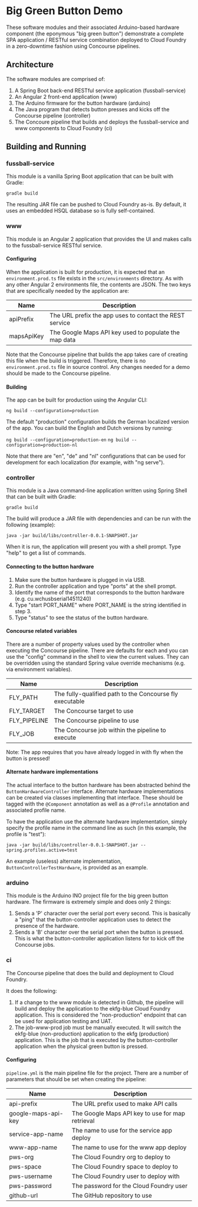 # Big Green Button Demo

These software modules and their associated Arduino-based hardware component (the eponymous "big green button") demonstrate a complete SPA application / RESTful service combination deployed to Cloud Foundry in a zero-downtime fashion using Concourse pipelines.

## Architecture

The software modules are comprised of:

1. A Spring Boot back-end RESTful service application (fussball-service)
2. An Angular 2 front-end application (www)
3. The Arduino firmware for the button hardware (arduino)
4. The Java program that detects button presses and kicks off the Concourse pipeline (controller)
5. The Concoure pipeline that builds and deploys the fussball-service and www components to Cloud Foundry (ci)

## Building and Running

### fussball-service

This module is a vanilla Spring Boot application that can be built with Gradle:

``gradle build``

The resulting JAR file can be pushed to Cloud Foundry as-is. By default, it uses an embedded HSQL database so is fully self-contained.

### www

This module is an Angular 2 application that provides the UI and makes calls to the fussball-service RESTful service.

#### Configuring

When the application is built for production, it is expected that an `environment.prod.ts` file exists in the `src/environments` directory. As with any other Angular 2 environments file, the contents are JSON. The two keys that are specifically needed by the application are:

| Name        | Description                                              |
| ----------- | -----------                                              |
| apiPrefix   | The URL prefix the app uses to contact the REST service  |
| mapsApiKey  | The Google Maps API key used to populate the map data    |

Note that the Concourse pipeline that builds the app takes care of creating this file when the build is triggered. Therefore, there is no `environment.prod.ts` file in source control. Any changes needed for a demo should be made to the Concourse pipeline.

#### Building

The app can be built for production using the Angular CLI:

``ng build --configuration=production``

The default "production" configuration builds the German localized version of the app. You can build the English and Dutch versions by running:

``ng build --configuration=production-en``
``ng build --configuration=production-nl``

Note that there are "en", "de" and "nl" configurations that can be used for development for each localization (for example, with "ng serve").

### controller

This module is a Java command-line application written using Spring Shell that can be built with Gradle:

``gradle build``

The build will produce a JAR file with dependencies and can be run with the following (example):

``java -jar build/libs/controller-0.0.1-SNAPSHOT.jar``

When it is run, the application will present you with a shell prompt. Type "help" to get a list of commands.

#### Connecting to the button hardware

1. Make sure the button hardware is plugged in via USB.
2. Run the controller application and type "ports" at the shell prompt.
3. Identify the name of the port that corresponds to the button hardware (e.g. cu.wchusbserial14511240)
4. Type "start PORT_NAME" where PORT_NAME is the string identified in step 3.
5. Type "status" to see the status of the button hardware.

#### Concourse related variables

There are a number of property values used by the controller when executing the Concourse pipeline. There are defaults for each and you can use the "config" command in the shell to view the current values. They can be overridden using the standard Spring value override mechanisms (e.g. via environment variables).

| Name        | Description                                              |
| ----------- | -----------                                              |
| FLY_PATH    | The fully-qualified path to the Concourse fly executable |
| FLY_TARGET  | The Concourse target to use                              |
| FLY_PIPELINE| The Concourse pipeline to use                            |
| FLY_JOB     | The Concourse job within the pipeline to execute         |

Note: The app requires that you have already logged in with fly when the button is pressed!

#### Alternate hardware implementations

The actual interface to the button hardware has been abstracted behind the `ButtonHardwareController` interface. Alternate hardware implementations can be created via classes implementing that interface. These should be tagged with the `@Component` annotation as well as a `@Profile` annotation and associated profile name.

To have the application use the alternate hardware implementation, simply specify the profile name in the command line as such (in this example, the profile is "test"):

``java -jar build/libs/controller-0.0.1-SNAPSHOT.jar --spring.profiles.active=test``

An example (useless) alternate implementation, `ButtonControllerTestHardware`, is provided as an example.

### arduino

This module is the Arduino INO project file for the big green button hardware. The firmware is extremely simple and does only 2 things:

1. Sends a 'P' character over the serial port every second. This is basically a "ping" that the button-controller application uses to detect the presence of the hardware.
2. Sends a 'B' character over the serial port when the button is pressed. This is what the button-controller application listens for to kick off the Concourse jobs.


### ci

The Concourse pipeline that does the build and deployment to Cloud Foundry.

It does the following:

1. If a change to the www module is detected in Github, the pipeline will build and deploy the application to the ekfg-blue Cloud Foundry application. This is considered the "non-production" endpoint that can be used for application testing and UAT.
2. The job-www-prod job must be manually executed. It will switch the ekfg-blue (non-production) application to the ekfg (production) application. This is the job that is executed by the button-controller application when the physical green button is pressed.

#### Configuring

`pipeline.yml` is the main pipeline file for the project. There are a number of parameters that should be set when creating the pipeline:

| Name                | Description                                      |
| -----------         | -----------                                      |
| api-prefix          | The URL prefix used to make API calls            |
| google-maps-api-key | The Google Maps API key to use for map retrieval |
| service-app-name    | The name to use for the service app deploy       |
| www-app-name        | The name to use for the www app deploy           |
| pws-org             | The Cloud Foundry org to deploy to               |
| pws-space           | The Cloud Foundry space to deploy to             |
| pws-username        | The Cloud Foundry user to deploy with            |
| pws-password        | The password for the Cloud Foundry user          |
| github-url          | The GitHub repository to use                     |
